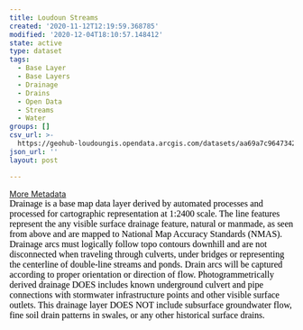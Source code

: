 ```yaml
---
title: Loudoun Streams
created: '2020-11-12T12:19:59.368785'
modified: '2020-12-04T18:10:57.148412'
state: active
type: dataset
tags:
  - Base Layer
  - Base Layers
  - Drainage
  - Drains
  - Open Data
  - Streams
  - Water
groups: []
csv_url: >-
  https://geohub-loudoungis.opendata.arcgis.com/datasets/aa69a7c964734239a9093e4cd3b6d5ac_7.csv?outSR=%7B%22latestWkid%22%3A2924%2C%22wkid%22%3A2924%7D
json_url: ''
layout: post

---
```

<div><a href='https://logis.loudoun.gov/metadata/Drains.html' target='_blank'>More Metadata</a><br /></div><span style='color: rgb(0, 0, 0); font-family: &quot;Times New Roman&quot;; font-size: medium;'>Drainage is a base map data layer derived by automated processes and processed for cartographic representation at 1:2400 scale. The line features represent the any visible surface drainage feature, natural or manmade, as seen from above and are mapped to National Map Accuracy Standards (NMAS). Drainage arcs must logically follow topo contours downhill and are not disconnected when traveling through culverts, under bridges or representing the centerline of double-line streams and ponds. Drain arcs will be captured according to proper orientation or direction of flow. Photogrammetrically derived drainage DOES includes known underground culvert and pipe connections with stormwater infrastructure points and other visible surface outlets. This drainage layer DOES NOT include subsurface groundwater flow, fine soil drain patterns in swales, or any other historical surface drains.</span>
